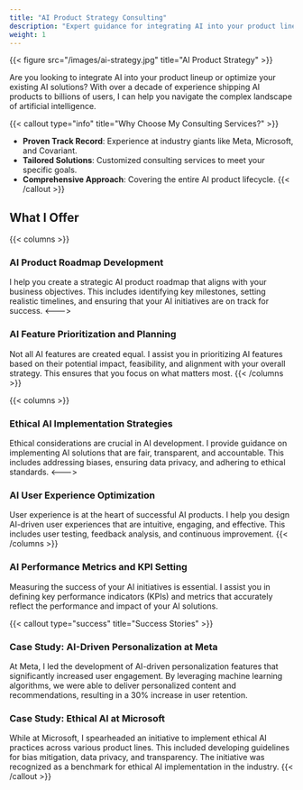 ```yaml
---
title: "AI Product Strategy Consulting"
description: "Expert guidance for integrating AI into your product lineup"
weight: 1
---
```


{{< figure src="/images/ai-strategy.jpg" title="AI Product Strategy" >}}

Are you looking to integrate AI into your product lineup or optimize your existing AI solutions? With over a decade of experience shipping AI products to billions of users, I can help you navigate the complex landscape of artificial intelligence.

{{< callout type="info" title="Why Choose My Consulting Services?" >}}
- **Proven Track Record**: Experience at industry giants like Meta, Microsoft, and Covariant.
- **Tailored Solutions**: Customized consulting services to meet your specific goals.
- **Comprehensive Approach**: Covering the entire AI product lifecycle.
{{< /callout >}}

## What I Offer

{{< columns >}}
### AI Product Roadmap Development
I help you create a strategic AI product roadmap that aligns with your business objectives. This includes identifying key milestones, setting realistic timelines, and ensuring that your AI initiatives are on track for success.
<--->

### AI Feature Prioritization and Planning
Not all AI features are created equal. I assist you in prioritizing AI features based on their potential impact, feasibility, and alignment with your overall strategy. This ensures that you focus on what matters most.
{{< /columns >}}

{{< columns >}}
### Ethical AI Implementation Strategies
Ethical considerations are crucial in AI development. I provide guidance on implementing AI solutions that are fair, transparent, and accountable. This includes addressing biases, ensuring data privacy, and adhering to ethical standards.
<--->

### AI User Experience Optimization
User experience is at the heart of successful AI products. I help you design AI-driven user experiences that are intuitive, engaging, and effective. This includes user testing, feedback analysis, and continuous improvement.
{{< /columns >}}

### AI Performance Metrics and KPI Setting
Measuring the success of your AI initiatives is essential. I assist you in defining key performance indicators (KPIs) and metrics that accurately reflect the performance and impact of your AI solutions.

{{< callout type="success" title="Success Stories" >}}
### Case Study: AI-Driven Personalization at Meta
At Meta, I led the development of AI-driven personalization features that significantly increased user engagement. By leveraging machine learning algorithms, we were able to deliver personalized content and recommendations, resulting in a 30% increase in user retention.

### Case Study: Ethical AI at Microsoft
While at Microsoft, I spearheaded an initiative to implement ethical AI practices across various product lines. This included developing guidelines for bias mitigation, data privacy, and transparency. The initiative was recognized as a benchmark for ethical AI implementation in the industry.
{{< /callout >}}

